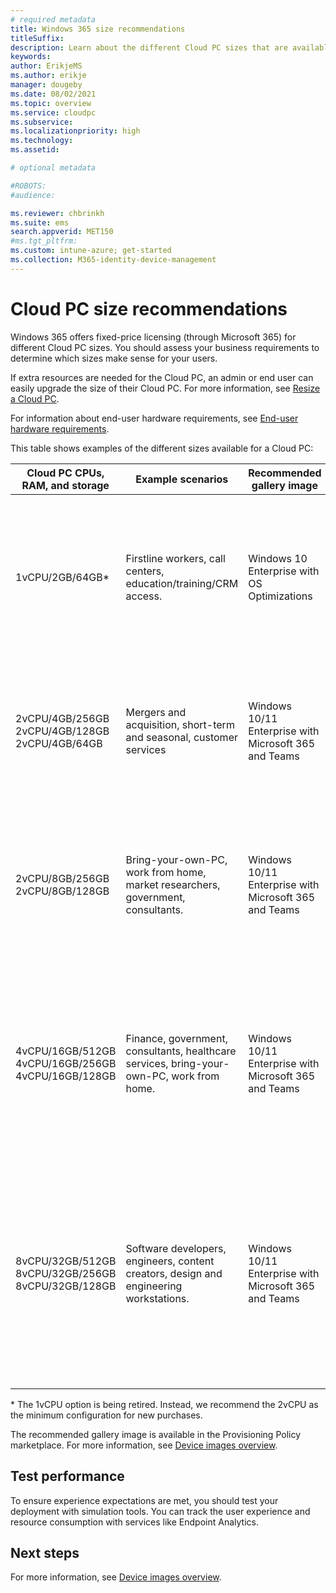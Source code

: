 ```yaml
---
# required metadata
title: Windows 365 size recommendations
titleSuffix:
description: Learn about the different Cloud PC sizes that are available with different SKUs in Windows 365.
keywords:
author: ErikjeMS  
ms.author: erikje
manager: dougeby
ms.date: 08/02/2021
ms.topic: overview
ms.service: cloudpc
ms.subservice:
ms.localizationpriority: high
ms.technology:
ms.assetid: 

# optional metadata

#ROBOTS:
#audience:

ms.reviewer: chbrinkh
ms.suite: ems
search.appverid: MET150
#ms.tgt_pltfrm:
ms.custom: intune-azure; get-started
ms.collection: M365-identity-device-management
---
```


# Cloud PC size recommendations

Windows 365 offers fixed-price licensing (through Microsoft 365) for different Cloud PC sizes. You should assess your business requirements to determine which sizes make sense for your users.  

If extra resources are needed for the Cloud PC, an admin or end user can easily upgrade the size of their Cloud PC. For more information, see [Resize a Cloud PC](resize-cloud-pc.md).  

For information about end-user hardware requirements, see [End-user hardware requirements](..\end-user-hardware-requirements.md).

This table shows examples of the different sizes available for a Cloud PC:

| Cloud PC CPUs, RAM, and storage | Example scenarios | Recommended gallery image | Recommended apps |
| --- | --- | --- | --- |
| 1vCPU/2GB/64GB\* | Firstline workers, call centers, education/training/CRM access.  | Windows 10 Enterprise with OS Optimizations  | Office (web-based), Microsoft Edge, OneDrive, lightweight line-of-business app (call center application – web-apps), Defender support. |
| 2vCPU/4GB/256GB<br>2vCPU/4GB/128GB<br>2vCPU/4GB/64GB  | Mergers and acquisition, short-term and seasonal, customer services  | Windows 10/11 Enterprise with Microsoft 365 and Teams | Microsoft 365 Apps, Microsoft Teams (Audio only),  OneDrive, Adobe Reader, Edge, line-of-business apps, Defender support. |
| 2vCPU/8GB/256GB<br>2vCPU/8GB/128GB | Bring-your-own-PC, work from home, market researchers, government, consultants. | Windows 10/11 Enterprise with Microsoft 365 and Teams | Microsoft 365 Apps, Microsoft Teams, Outlook, Excel, Access, PowerPoint, OneDrive, Adobe Reader, Edge, line-of-business apps, Defender support. |
| 4vCPU/16GB/512GB<br>4vCPU/16GB/256GB<br>4vCPU/16GB/128GB | Finance, government, consultants, healthcare services, bring-your-own-PC, work from home. | Windows 10/11 Enterprise with Microsoft 365 and Teams | Microsoft 365 Apps, Microsoft Teams, Outlook, Excel, Access, PowerPoint, Power BI, Dynamics 365, OneDrive, Adobe Reader, Edge, line-of-business app, Defender support. |
| 8vCPU/32GB/512GB<br>8vCPU/32GB/256GB<br>8vCPU/32GB/128GB | Software developers, engineers, content creators, design and engineering workstations. | Windows 10/11 Enterprise with Microsoft 365 and Teams | Microsoft 365 Apps, Microsoft Teams, Outlook, Access, OneDrive, Adobe Reader, Edge, Power BI, Visual Studio Code, line-of-business apps, Developer apps: WSL, Hyper-V, and Defender support. |

\* The 1vCPU option is being retired. Instead, we recommend the 2vCPU as the minimum configuration for new purchases.

The recommended gallery image is available in the Provisioning Policy marketplace. For more information, see [Device images overview](device-images.md).

## Test performance  

To ensure experience expectations are met, you should test your deployment with simulation tools. You can track the user experience and resource consumption with services like Endpoint Analytics.

<!-- ########################## -->
## Next steps

For more information, see [Device images overview](device-images.md).
